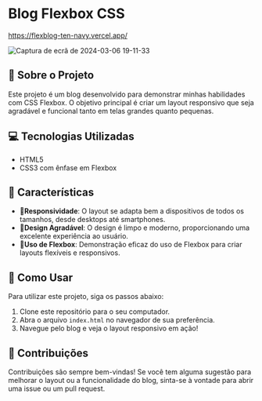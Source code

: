 # Blog Flexbox CSS

https://flexblog-ten-navy.vercel.app/


![Captura de ecrã de 2024-03-06 19-11-33](https://github.com/nathaliapadovani/Flexblog/assets/113705196/fbe683ff-6631-4dab-aa38-7abd4b262056)


## 📝 Sobre o Projeto

Este projeto é um blog desenvolvido para demonstrar minhas habilidades com CSS Flexbox. O objetivo principal é criar um layout responsivo que seja agradável e funcional tanto em telas grandes quanto pequenas.


## 💻 Tecnologias Utilizadas

- HTML5
- CSS3 com ênfase em Flexbox
  

## 🌟 Características

- 📱**Responsividade**: O layout se adapta bem a dispositivos de todos os tamanhos, desde desktops até smartphones.
- 🎨**Design Agradável**: O design é limpo e moderno, proporcionando uma excelente experiência ao usuário.
- 📐**Uso de Flexbox**: Demonstração eficaz do uso de Flexbox para criar layouts flexíveis e responsivos.
  

## 🚀 Como Usar

Para utilizar este projeto, siga os passos abaixo:

1. Clone este repositório para o seu computador.
2. Abra o arquivo `index.html`  no navegador de sua preferência.
3. Navegue pelo blog e veja o layout responsivo em ação!
   

## 🤝 Contribuições

Contribuições são sempre bem-vindas! Se você tem alguma sugestão para melhorar o layout ou a funcionalidade do blog, sinta-se à vontade para abrir uma issue ou um pull request.


